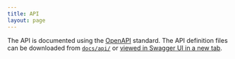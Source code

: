```yaml
---
title: API
layout: page
---
```


The API is documented using the [OpenAPI] standard. The API definition files can be downloaded 
from [`docs/api/`](https://github.com/DANS-KNAW/easy-download/tree/master/docs/api) or
<a href="../api.html" target="__blank">viewed in Swagger UI in a new tab</a>.

[OpenAPI]: https://github.com/OAI/OpenAPI-Specification/blob/master/versions/3.0.0.md
